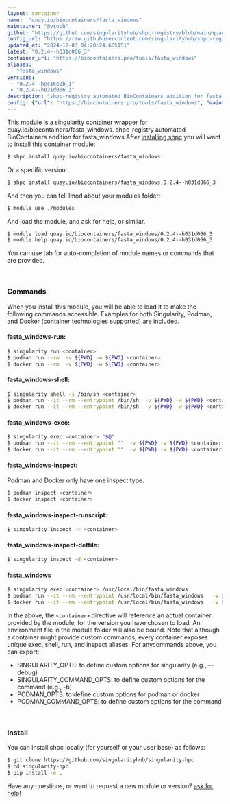 ```yaml
---
layout: container
name:  "quay.io/biocontainers/fasta_windows"
maintainer: "@vsoch"
github: "https://github.com/singularityhub/shpc-registry/blob/main/quay.io/biocontainers/fasta_windows/container.yaml"
config_url: "https://raw.githubusercontent.com/singularityhub/shpc-registry/main/quay.io/biocontainers/fasta_windows/container.yaml"
updated_at: "2024-12-03 04:20:24.665151"
latest: "0.2.4--h031d066_3"
container_url: "https://biocontainers.pro/tools/fasta_windows"
aliases:
 - "fasta_windows"
versions:
 - "0.2.4--hec16e2b_1"
 - "0.2.4--h031d066_3"
description: "shpc-registry automated BioContainers addition for fasta_windows"
config: {"url": "https://biocontainers.pro/tools/fasta_windows", "maintainer": "@vsoch", "description": "shpc-registry automated BioContainers addition for fasta_windows", "latest": {"0.2.4--h031d066_3": "sha256:1779fac716a9724c924a0e446f2ffe9cf6201901cb0a882a0c1b9e5e064a9979"}, "tags": {"0.2.4--hec16e2b_1": "sha256:cdcbceb94d381b3a24fcdd25694d1cbb2a86f00bc2f5d81da0b23d58340e0445", "0.2.4--h031d066_3": "sha256:1779fac716a9724c924a0e446f2ffe9cf6201901cb0a882a0c1b9e5e064a9979"}, "docker": "quay.io/biocontainers/fasta_windows", "aliases": {"fasta_windows": "/usr/local/bin/fasta_windows"}}
---
```


This module is a singularity container wrapper for quay.io/biocontainers/fasta_windows.
shpc-registry automated BioContainers addition for fasta_windows
After [installing shpc](#install) you will want to install this container module:


```bash
$ shpc install quay.io/biocontainers/fasta_windows
```

Or a specific version:

```bash
$ shpc install quay.io/biocontainers/fasta_windows:0.2.4--h031d066_3
```

And then you can tell lmod about your modules folder:

```bash
$ module use ./modules
```

And load the module, and ask for help, or similar.

```bash
$ module load quay.io/biocontainers/fasta_windows/0.2.4--h031d066_3
$ module help quay.io/biocontainers/fasta_windows/0.2.4--h031d066_3
```

You can use tab for auto-completion of module names or commands that are provided.

<br>

### Commands

When you install this module, you will be able to load it to make the following commands accessible.
Examples for both Singularity, Podman, and Docker (container technologies supported) are included.

#### fasta_windows-run:

```bash
$ singularity run <container>
$ podman run --rm  -v ${PWD} -w ${PWD} <container>
$ docker run --rm  -v ${PWD} -w ${PWD} <container>
```

#### fasta_windows-shell:

```bash
$ singularity shell -s /bin/sh <container>
$ podman run --it --rm --entrypoint /bin/sh  -v ${PWD} -w ${PWD} <container>
$ docker run --it --rm --entrypoint /bin/sh  -v ${PWD} -w ${PWD} <container>
```

#### fasta_windows-exec:

```bash
$ singularity exec <container> "$@"
$ podman run --it --rm --entrypoint ""  -v ${PWD} -w ${PWD} <container> "$@"
$ docker run --it --rm --entrypoint ""  -v ${PWD} -w ${PWD} <container> "$@"
```

#### fasta_windows-inspect:

Podman and Docker only have one inspect type.

```bash
$ podman inspect <container>
$ docker inspect <container>
```

#### fasta_windows-inspect-runscript:

```bash
$ singularity inspect -r <container>
```

#### fasta_windows-inspect-deffile:

```bash
$ singularity inspect -d <container>
```


#### fasta_windows

```bash
$ singularity exec <container> /usr/local/bin/fasta_windows
$ podman run --it --rm --entrypoint /usr/local/bin/fasta_windows   -v ${PWD} -w ${PWD} <container> -c " $@"
$ docker run --it --rm --entrypoint /usr/local/bin/fasta_windows   -v ${PWD} -w ${PWD} <container> -c " $@"
```



In the above, the `<container>` directive will reference an actual container provided
by the module, for the version you have chosen to load. An environment file in the
module folder will also be bound. Note that although a container
might provide custom commands, every container exposes unique exec, shell, run, and
inspect aliases. For anycommands above, you can export:

 - SINGULARITY_OPTS: to define custom options for singularity (e.g., --debug)
 - SINGULARITY_COMMAND_OPTS: to define custom options for the command (e.g., -b)
 - PODMAN_OPTS: to define custom options for podman or docker
 - PODMAN_COMMAND_OPTS: to define custom options for the command

<br>

### Install

You can install shpc locally (for yourself or your user base) as follows:

```bash
$ git clone https://github.com/singularityhub/singularity-hpc
$ cd singularity-hpc
$ pip install -e .
```

Have any questions, or want to request a new module or version? [ask for help!](https://github.com/singularityhub/singularity-hpc/issues)